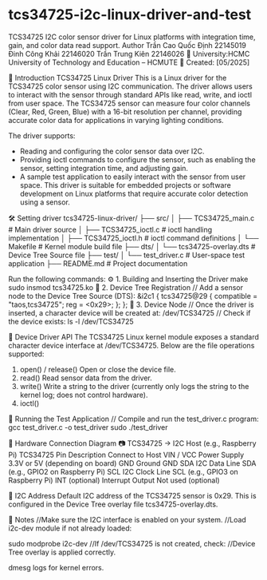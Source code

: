 # tcs34725-i2c-linux-driver-and-test
TCS34725 I2C color sensor driver for Linux platforms with integration time, gain, and color data read support.
Author
Trần Cao Quốc Định  22145019 
Đinh Công Khải      22146020
Trần Trung Kiên     22146026
📍 University:HCMC University of Technology and Education – HCMUTE
📅 Created: [05/2025]

📘 Introduction
TCS34725 Linux Driver
This is a Linux driver for the TCS34725 color sensor using I2C communication. The driver allows users to interact with the sensor through standard APIs like read, write, and ioctl from user space. The TCS34725 sensor can measure four color channels (Clear, Red, Green, Blue) with a 16-bit resolution per channel, providing accurate color data for applications in varying lighting conditions.

The driver supports:
+ Reading and configuring the color sensor data over I2C.
+ Providing ioctl commands to configure the sensor, such as enabling the sensor, setting integration time, and adjusting gain.
+ A sample test application to easily interact with the sensor from user space.
This driver is suitable for embedded projects or software development on Linux platforms that require accurate color detection using a sensor.

🛠️ Setting driver
tcs34725-linux-driver/
├── src/
│   ├── TCS34725_main.c         # Main driver source
│   ├── TCS34725_ioctl.c        # ioctl handling implementation
│   ├── TCS34725_ioctl.h        # ioctl command definitions
│   └── Makefile                # Kernel module build file
├── dts/
│   └── tcs34725-overlay.dts    # Device Tree Source file
├── test/
│   └── test_driver.c           # User-space test application
├── README.md                   # Project documentation

Run the following commands:
⚙️ 1. Building and Inserting the Driver
make
sudo insmod tcs34725.ko
🌳 2. Device Tree Registration
// Add a sensor node to the Device Tree Source (DTS):
&i2c1 {
    tcs34725@29 {
        compatible = "taos,tcs34725";
        reg = <0x29>;
    };
};
📁 3. Device Node
// Once the driver is inserted, a character device will be created at:
/dev/TCS34725
// Check if the device exists:
ls -l /dev/TCS34725


🔧 Device Driver API
The TCS34725 Linux kernel module exposes a standard character device interface at /dev/TCS34725. Below are the file operations supported:

1. open() / release()
Open or close the device file.
2. read()
Read sensor data from the driver.
3. write()
Write a string to the driver (currently only logs the string to the kernel log; does not control hardware).
4. ioctl()

🧪 Running the Test Application
// Compile and run the test_driver.c program:
gcc test_driver.c -o test_driver
sudo ./test_driver

🔌 Hardware Connection Diagram
📷 TCS34725 -> I2C Host (e.g., Raspberry Pi)
TCS34725 Pin	   Description	       Connect to Host
VIN / VCC	       Power Supply	       3.3V or 5V (depending on board)
GND	             Ground	             GND
SDA	             I2C Data Line	     SDA (e.g., GPIO2 on Raspberry Pi)
SCL	             I2C Clock Line	     SCL (e.g., GPIO3 on Raspberry Pi)
INT (optional)	 Interrupt Output	   Not used (optional)

🧭 I2C Address
Default I2C address of the TCS34725 sensor is 0x29.
This is configured in the Device Tree overlay file tcs34725-overlay.dts.


📌 Notes
//Make sure the I2C interface is enabled on your system.
//Load i2c-dev module if not already loaded:

sudo modprobe i2c-dev
//If /dev/TCS34725 is not created, check:
//Device Tree overlay is applied correctly.

dmesg logs for kernel errors.



